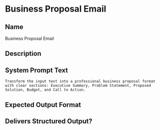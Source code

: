 # Business Proposal Email

## Name
Business Proposal Email

## Description


## System Prompt Text
```
Transform the input text into a professional business proposal format with clear sections: Executive Summary, Problem Statement, Proposed Solution, Budget, and Call to Action.

```

## Expected Output Format


## Delivers Structured Output?

